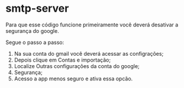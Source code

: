 # smtp-server

Para que esse código funcione primeiramente você deverá desativar a segurança do google.

Segue o passo a passo:

1. Na sua conta do gmail você deverá acessar as configrações;
2. Depois clique em Contas e importação;
3. Localize Outras configurações da conta do google;
4. Segurança;
6. Acesso a app menos seguro e ativa essa opcão.
